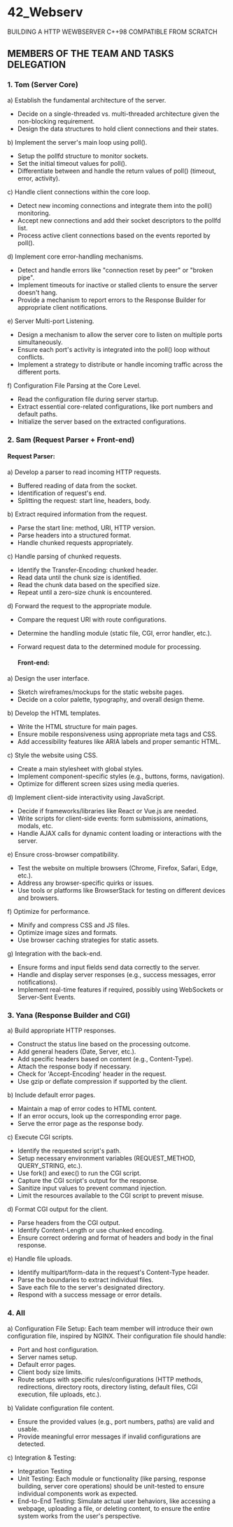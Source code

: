 # 42_Webserv

BUILDING A HTTP WEWBSERVER C++98 COMPATIBLE FROM SCRATCH


## MEMBERS OF THE TEAM AND TASKS DELEGATION ##

### 1. Tom (Server Core) ###
   
a) Establish the fundamental architecture of the server.
- Decide on a single-threaded vs. multi-threaded architecture given the non-blocking requirement.
- Design the data structures to hold client connections and their states.

b) Implement the server's main loop using poll().
- Setup the pollfd structure to monitor sockets.
- Set the initial timeout values for poll().
- Differentiate between and handle the return values of poll() (timeout, error, activity).

c) Handle client connections within the core loop.
- Detect new incoming connections and integrate them into the poll() monitoring.
- Accept new connections and add their socket descriptors to the pollfd list.
- Process active client connections based on the events reported by poll().

d) Implement core error-handling mechanisms.
- Detect and handle errors like "connection reset by peer" or "broken pipe".
- Implement timeouts for inactive or stalled clients to ensure the server doesn't hang.
- Provide a mechanism to report errors to the Response Builder for appropriate client notifications.

e) Server Multi-port Listening.
- Design a mechanism to allow the server core to listen on multiple ports simultaneously.
- Ensure each port's activity is integrated into the poll() loop without conflicts.
- Implement a strategy to distribute or handle incoming traffic across the different ports.

f) Configuration File Parsing at the Core Level.
- Read the configuration file during server startup.
- Extract essential core-related configurations, like port numbers and default paths.
- Initialize the server based on the extracted configurations.

### 2. Sam (Request Parser + Front-end) ###

   #### Request Parser: #### 
a) Develop a parser to read incoming HTTP requests.
- Buffered reading of data from the socket.
- Identification of request's end.
- Splitting the request: start line, headers, body.

b) Extract required information from the request.
- Parse the start line: method, URI, HTTP version.
- Parse headers into a structured format.
- Handle chunked requests appropriately.

c) Handle parsing of chunked requests.
- Identify the Transfer-Encoding: chunked header.
- Read data until the chunk size is identified.
- Read the chunk data based on the specified size.
- Repeat until a zero-size chunk is encountered.

d) Forward the request to the appropriate module.
- Compare the request URI with route configurations.
- Determine the handling module (static file, CGI, error handler, etc.).
- Forward request data to the determined module for processing.


  #### Front-end: #### 
a) Design the user interface.
- Sketch wireframes/mockups for the static website pages.
- Decide on a color palette, typography, and overall design theme.

b) Develop the HTML templates.
- Write the HTML structure for main pages.
- Ensure mobile responsiveness using appropriate meta tags and CSS.
- Add accessibility features like ARIA labels and proper semantic HTML.

c) Style the website using CSS.
- Create a main stylesheet with global styles.
- Implement component-specific styles (e.g., buttons, forms, navigation).
- Optimize for different screen sizes using media queries.

d) Implement client-side interactivity using JavaScript.
- Decide if frameworks/libraries like React or Vue.js are needed.
- Write scripts for client-side events: form submissions, animations, modals, etc.
- Handle AJAX calls for dynamic content loading or interactions with the server.

e) Ensure cross-browser compatibility.
- Test the website on multiple browsers (Chrome, Firefox, Safari, Edge, etc.).
- Address any browser-specific quirks or issues.
- Use tools or platforms like BrowserStack for testing on different devices and browsers.

f) Optimize for performance.
- Minify and compress CSS and JS files.
- Optimize image sizes and formats.
- Use browser caching strategies for static assets.

g) Integration with the back-end.
- Ensure forms and input fields send data correctly to the server.
- Handle and display server responses (e.g., success messages, error notifications).
- Implement real-time features if required, possibly using WebSockets or Server-Sent Events.

### 3. Yana (Response Builder and CGI) ###
   
a) Build appropriate HTTP responses.
- Construct the status line based on the processing outcome.
- Add general headers (Date, Server, etc.).
- Add specific headers based on content (e.g., Content-Type).
- Attach the response body if necessary.
- Check for 'Accept-Encoding' header in the request.
- Use gzip or deflate compression if supported by the client.

b) Include default error pages.
- Maintain a map of error codes to HTML content.
- If an error occurs, look up the corresponding error page.
- Serve the error page as the response body.

c) Execute CGI scripts.
- Identify the requested script's path.
- Setup necessary environment variables (REQUEST_METHOD, QUERY_STRING, etc.).
- Use fork() and exec() to run the CGI script.
- Capture the CGI script's output for the response.
- Sanitize input values to prevent command injection.
- Limit the resources available to the CGI script to prevent misuse.

d) Format CGI output for the client.
- Parse headers from the CGI output.
- Identify Content-Length or use chunked encoding.
- Ensure correct ordering and format of headers and body in the final response.

e) Handle file uploads.
- Identify multipart/form-data in the request's Content-Type header.
- Parse the boundaries to extract individual files.
- Save each file to the server's designated directory.
- Respond with a success message or error details.

### 4. All ###

a) Configuration File Setup: Each team member will introduce their own configuration file, inspired by NGINX. Their configuration file should handle:
- Port and host configuration.
- Server names setup.
- Default error pages.
- Client body size limits.
- Route setups with specific rules/configurations (HTTP methods, redirections, directory roots, directory listing, default files, CGI execution, file uploads, etc.).

b) Validate configuration file content.
- Ensure the provided values (e.g., port numbers, paths) are valid and usable.
- Provide meaningful error messages if invalid configurations are detected.

c)  Integration & Testing:
- Integration Testing
- Unit Testing:
  Each module or functionality (like parsing, response building, server core operations) should be unit-tested to ensure individual components work as expected.
- End-to-End Testing:
  Simulate actual user behaviors, like accessing a webpage, uploading a file, or deleting content, to ensure the entire system works from the user's perspective.
